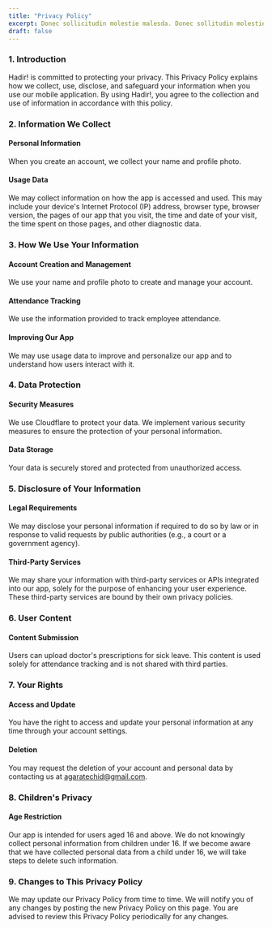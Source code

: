 ```yaml
---
title: "Privacy Policy"
excerpt: Donec sollicitudin molestie malesda. Donec sollitudin molestie male <br /> suada Mauris pellentesque nec egestas non nisi Cras
draft: false
---
```


### 1. Introduction

Hadir! is committed to protecting your privacy. This Privacy Policy explains how we collect, use, disclose, and safeguard your information when you use our mobile application. By using Hadir!, you agree to the collection and use of information in accordance with this policy.

### 2. Information We Collect

#### Personal Information

When you create an account, we collect your name and profile photo.

#### Usage Data

We may collect information on how the app is accessed and used. This may include your device's Internet Protocol (IP) address, browser type, browser version, the pages of our app that you visit, the time and date of your visit, the time spent on those pages, and other diagnostic data.

### 3. How We Use Your Information

#### Account Creation and Management

We use your name and profile photo to create and manage your account.

#### Attendance Tracking

We use the information provided to track employee attendance.

#### Improving Our App

We may use usage data to improve and personalize our app and to understand how users interact with it.

### 4. Data Protection

#### Security Measures

We use Cloudflare to protect your data. We implement various security measures to ensure the protection of your personal information.

#### Data Storage

Your data is securely stored and protected from unauthorized access.

### 5. Disclosure of Your Information

#### Legal Requirements

We may disclose your personal information if required to do so by law or in response to valid requests by public authorities (e.g., a court or a government agency).

#### Third-Party Services

We may share your information with third-party services or APIs integrated into our app, solely for the purpose of enhancing your user experience. These third-party services are bound by their own privacy policies.

### 6. User Content

#### Content Submission

Users can upload doctor's prescriptions for sick leave. This content is used solely for attendance tracking and is not shared with third parties.

### 7. Your Rights

#### Access and Update

You have the right to access and update your personal information at any time through your account settings.

#### Deletion

You may request the deletion of your account and personal data by contacting us at agaratechid@gmail.com.

### 8. Children's Privacy

#### Age Restriction

Our app is intended for users aged 16 and above. We do not knowingly collect personal information from children under 16. If we become aware that we have collected personal data from a child under 16, we will take steps to delete such information.

### 9. Changes to This Privacy Policy

We may update our Privacy Policy from time to time. We will notify you of any changes by posting the new Privacy Policy on this page. You are advised to review this Privacy Policy periodically for any changes.
